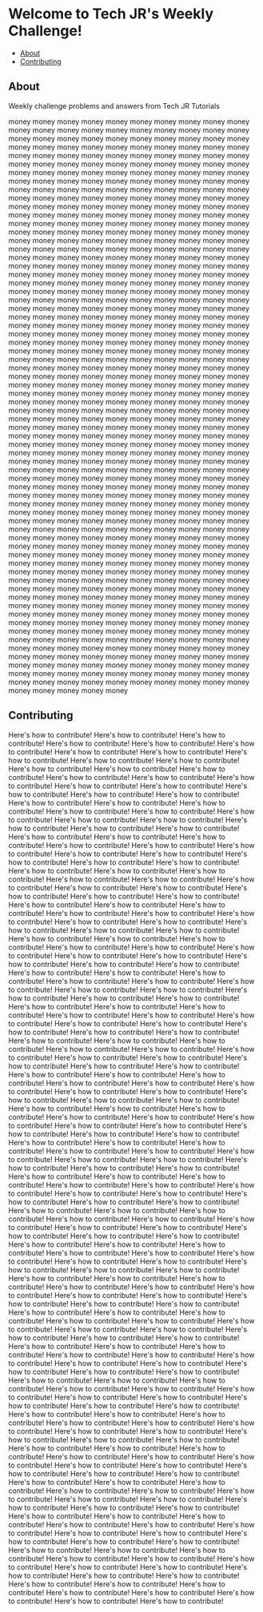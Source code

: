 # Welcome to Tech JR's Weekly Challenge!

* [About](#about)
* [Contributing](#contributing)

## About

Weekly challenge problems and answers from Tech JR Tutorials

money money money money money money money money money money money money money money money money money money money money money money money money money money money money money money money money money money money money money money money money money money money money money money money money money money money money money money money money money money money money money money money money money money money money money money money money money money money money money money money money money money money money money money money money money money money money money money money money money money money money money money money money money money money money money money money money money money money money money money money money money money money money money money money money money money money money money money money money money money money money money money money money money money money money money money money money money money money money money money money money money money money money money money money money money money money money money money money money money money money money money money money money money money money money money money money money money money money money money money money money money money money money money money money money money money money money money money money money money money money money money money money money money money money money money money money money money money money money money money money money money money money money money money money money money money money money money money money money money money money money money money money money money money money money money money money money money money money money money money money money money money money money money money money money money money money money money money money money money money money money money money money money money money money money money money money money money money money money money money money money money money money money money money money money money money money money money money money money money money money money money money money money money money money money money money money money money money money money money money money money money money money money money money money money money money money money money money money money money money money money money money money money money money money money money money money money money money money money money money money money money money money money money money money money money money money money money money money money money money money money money money money money money money money money money money money money money money money money money money money money money money money money money money money money money money money money money money money money money money money money money money money money money money money money money money money money money money money money money money money money money money money money money money money money money money money money money money money money money money money money money money money money money money money money money money money money money money money money money money money money money money money money money money money money money money money money money money money money money money money money money money money money money money money money money money money money money money money money money money money money money money money money money money money money money money money money money money money money money money money money money money money money money money money money money money money money money money money money money money money money money money money money money money money money money money money money money money money money money money money money money money money money money money money money money money money money money money money money money money money money money money money money money money money money money money money money money money money money money money money money money money money money money money money money money money money money money money money 

## Contributing

Here's how to contribute! Here's how to contribute! Here's how to contribute! Here's how to contribute! Here's how to contribute! Here's how to contribute! Here's how to contribute! Here's how to contribute! Here's how to contribute! Here's how to contribute! Here's how to contribute! Here's how to contribute! Here's how to contribute! Here's how to contribute! Here's how to contribute! Here's how to contribute! Here's how to contribute! Here's how to contribute! Here's how to contribute! Here's how to contribute! Here's how to contribute! Here's how to contribute! Here's how to contribute! Here's how to contribute! Here's how to contribute! Here's how to contribute! Here's how to contribute! Here's how to contribute! Here's how to contribute! Here's how to contribute! Here's how to contribute! Here's how to contribute! Here's how to contribute! Here's how to contribute! Here's how to contribute! Here's how to contribute! Here's how to contribute! Here's how to contribute! Here's how to contribute! Here's how to contribute! Here's how to contribute! Here's how to contribute! Here's how to contribute! Here's how to contribute! Here's how to contribute! Here's how to contribute! Here's how to contribute! Here's how to contribute! Here's how to contribute! Here's how to contribute! Here's how to contribute! Here's how to contribute! Here's how to contribute! Here's how to contribute! Here's how to contribute! Here's how to contribute! Here's how to contribute! Here's how to contribute! Here's how to contribute! Here's how to contribute! Here's how to contribute! Here's how to contribute! Here's how to contribute! Here's how to contribute! Here's how to contribute! Here's how to contribute! Here's how to contribute! Here's how to contribute! Here's how to contribute! Here's how to contribute! Here's how to contribute! Here's how to contribute! Here's how to contribute! Here's how to contribute! Here's how to contribute! Here's how to contribute! Here's how to contribute! Here's how to contribute! Here's how to contribute! Here's how to contribute! Here's how to contribute! Here's how to contribute! Here's how to contribute! Here's how to contribute! Here's how to contribute! Here's how to contribute! Here's how to contribute! Here's how to contribute! Here's how to contribute! Here's how to contribute! Here's how to contribute! Here's how to contribute! Here's how to contribute! Here's how to contribute! Here's how to contribute! Here's how to contribute! Here's how to contribute! Here's how to contribute! Here's how to contribute! Here's how to contribute! Here's how to contribute! Here's how to contribute! Here's how to contribute! Here's how to contribute! Here's how to contribute! Here's how to contribute! Here's how to contribute! Here's how to contribute! Here's how to contribute! Here's how to contribute! Here's how to contribute! Here's how to contribute! Here's how to contribute! Here's how to contribute! Here's how to contribute! Here's how to contribute! Here's how to contribute! Here's how to contribute! Here's how to contribute! Here's how to contribute! Here's how to contribute! Here's how to contribute! Here's how to contribute! Here's how to contribute! Here's how to contribute! Here's how to contribute! Here's how to contribute! Here's how to contribute! Here's how to contribute! Here's how to contribute! Here's how to contribute! Here's how to contribute! Here's how to contribute! Here's how to contribute! Here's how to contribute! Here's how to contribute! Here's how to contribute! Here's how to contribute! Here's how to contribute! Here's how to contribute! Here's how to contribute! Here's how to contribute! Here's how to contribute! Here's how to contribute! Here's how to contribute! Here's how to contribute! Here's how to contribute! Here's how to contribute! Here's how to contribute! Here's how to contribute! Here's how to contribute! Here's how to contribute! Here's how to contribute! Here's how to contribute! Here's how to contribute! Here's how to contribute! Here's how to contribute! Here's how to contribute! Here's how to contribute! Here's how to contribute! Here's how to contribute! Here's how to contribute! Here's how to contribute! Here's how to contribute! Here's how to contribute! Here's how to contribute! Here's how to contribute! Here's how to contribute! Here's how to contribute! Here's how to contribute! Here's how to contribute! Here's how to contribute! Here's how to contribute! Here's how to contribute! Here's how to contribute! Here's how to contribute! Here's how to contribute! Here's how to contribute! Here's how to contribute! Here's how to contribute! Here's how to contribute! Here's how to contribute! Here's how to contribute! Here's how to contribute! Here's how to contribute! Here's how to contribute! Here's how to contribute! Here's how to contribute! Here's how to contribute! Here's how to contribute! Here's how to contribute! Here's how to contribute! Here's how to contribute! Here's how to contribute! Here's how to contribute! Here's how to contribute! Here's how to contribute! Here's how to contribute! Here's how to contribute! Here's how to contribute! Here's how to contribute! Here's how to contribute! Here's how to contribute! Here's how to contribute! Here's how to contribute! Here's how to contribute! Here's how to contribute! Here's how to contribute! Here's how to contribute! Here's how to contribute! Here's how to contribute! Here's how to contribute! Here's how to contribute! Here's how to contribute! Here's how to contribute! Here's how to contribute! Here's how to contribute! Here's how to contribute! Here's how to contribute! Here's how to contribute! Here's how to contribute! Here's how to contribute! Here's how to contribute! Here's how to contribute! Here's how to contribute! Here's how to contribute! Here's how to contribute! Here's how to contribute! Here's how to contribute! Here's how to contribute! Here's how to contribute! Here's how to contribute! Here's how to contribute! Here's how to contribute! Here's how to contribute! Here's how to contribute! Here's how to contribute! Here's how to contribute! Here's how to contribute! Here's how to contribute! Here's how to contribute! Here's how to contribute! Here's how to contribute! Here's how to contribute! Here's how to contribute! Here's how to contribute! Here's how to contribute! Here's how to contribute! Here's how to contribute! Here's how to contribute! Here's how to contribute! Here's how to contribute! Here's how to contribute! Here's how to contribute! Here's how to contribute! Here's how to contribute! Here's how to contribute! Here's how to contribute! Here's how to contribute! Here's how to contribute! Here's how to contribute! Here's how to contribute! Here's how to contribute! Here's how to contribute! Here's how to contribute! Here's how to contribute! Here's how to contribute! Here's how to contribute! Here's how to contribute! Here's how to contribute! Here's how to contribute! Here's how to contribute! Here's how to contribute! Here's how to contribute! Here's how to contribute! Here's how to contribute! Here's how to contribute! Here's how to contribute! Here's how to contribute! Here's how to contribute! Here's how to contribute! Here's how to contribute! Here's how to contribute! 

